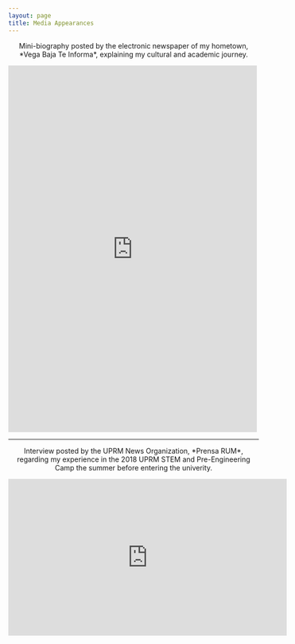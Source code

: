 ```yaml
---
layout: page
title: Media Appearances
---
```


<p style="text-align: center;">Mini-biography posted by the electronic newspaper of my hometown, *Vega Baja Te Informa*, explaining my cultural and academic journey.</p>
<p style="center;"><iframe src="https://www.facebook.com/plugins/post.php?href=https%3A%2F%2Fwww.facebook.com%2Fvegabajateinforma%2Fposts%2Fpfbid02hGjWSGCnKYXtXpR18t7Giiz73mNJX883m79m7mg4AnVJCGDwsktSQYLY1vfL6iZZl&show_text=true&width=500" width="500" height="737" style="border:none;overflow:hidden" scrolling="no" frameborder="0" allowfullscreen="true" allow="autoplay; clipboard-write; encrypted-media; picture-in-picture; web-share"></iframe></p>

---

<p style="text-align: center;">Interview posted by the UPRM News Organization, *Prensa RUM*, regarding my experience in the 2018 UPRM STEM and Pre-Engineering Camp the summer before entering the univerity.</p>
<p style="center;"><iframe width="560" height="315" src="https://www.youtube.com/embed/sNTfmJjSI60?start=144" title="YouTube video player" frameborder="0" allow="accelerometer; autoplay; clipboard-write; encrypted-media; gyroscope; picture-in-picture; web-share" allowfullscreen></iframe></p>
